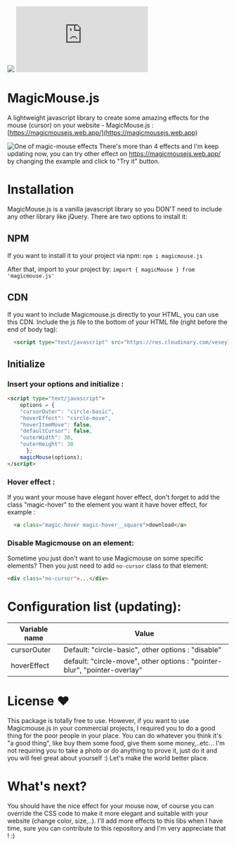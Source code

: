 

[![](https://badgen.net/github/stars/dshongphuc/magic-mouse-js?icon=github)](https://github.com/dshongphuc/magic-mouse-js)
[![](https://badgen.net/npm/v/magicmouse.js?color=orange)](https://www.npmjs.com/package/magicmouse.js)
# MagicMouse.js

A lightweight javascript library to create some amazing effects for the mouse (cursor) on your website - MagicMouse.js : [https://magicmousejs.web.app/](https://magicmousejs.web.app)

![One of magic-mouse effects](https://user-images.githubusercontent.com/19908411/77246772-03384880-6c5d-11ea-8074-6975bc8e3632.gif)
There's more than 4 effects and I'm keep updating now, you can try other effect on https://magicmousejs.web.app/ by changing the example and click to "Try it" button.

# Installation
MagicMouse.js is a vanilla javascript library so you DON'T need to include any other library like jQuery. There are two options to install it:

## NPM
If you want to install it to your project via npm: `npm i magicmouse.js`

After that, import to your project by: `import { magicMouse } from 'magicmouse.js'`

## CDN
If you want to include Magicmouse.js directly to your HTML, you can use this CDN. Include the js file to the bottom of your HTML file (right before the end of body tag):
````html  
  <script type="text/javascript" src="https://res.cloudinary.com/veseylab/raw/upload/v1684982764/magicmouse-2.0.0.cdn.min.js"></script>
````
## Initialize
### Insert your options and initialize :
````html
<script type="text/javascript">
    options = {
	"cursorOuter": "circle-basic",
	"hoverEffect": "circle-move",
	"hoverItemMove": false,
	"defaultCursor": false,
	"outerWidth": 30,
	"outerHeight": 30
      };
    magicMouse(options);
</script>
````
### Hover effect :
If you want your mouse have elegant hover effect, don't forget to add the class "magic-hover" to the element you want it have hover effect, for example :
````html
  <a class="magic-hover magic-hover__square">download</a>
````

### Disable Magicmouse on an element:
Sometime you just don't want to use Magicmouse on some specific elements? Then you just need to add `no-cursor` class to that element:
````html
<div class="no-cursor">...</div>
````

# Configuration list (updating):
| Variable name | Value |
|--|--|
| cursorOuter | Default: "circle-basic", other options : "disable" |
| hoverEffect | default: "circle-move", other options : "pointer-blur", "pointer-overlay" |

# License ❤️
This package is totally free to use. However, if you want to use Magicmouse.js in your commercial projects, I required you to do a good thing for the poor people in your place. You can do whatever you think it's "a good thing", like buy them some food, give them some money,..etc... 
I'm not requiring you to take a photo or do anything to prove it, just do it and you will feel great about yourself :)
Let's make the world better place. 

# What's next?
You should have the nice effect for your mouse now, of course you can override the CSS code to make it more elegant and suitable with your website (change color, size,..).
I'll add more effects to this libs when I have time, sure you can contribute to this repository and I'm very appreciate that ! :)
